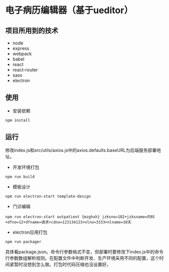 # 电子病历编辑器（基于ueditor）

## 项目所用到的技术
- node
- express
- webpack
- babel
- react
- react-router
- sass
- electron

## 使用 
- 安装依赖 
```
npm install

```
  

## 运行

修改index.js和src/utils/axios.js中的axios.defaults.baseURL为后端服务部署地址。

- 开发环境打包
```
npm run build
```

- 模板设计
```
npm run electron-start template-design
```
- 门诊编辑

```
npm run electron-start outpatient {mzghxh} jzksno=102+jzksname=内科+dfno=12+dfname=请求+cdno=123134123+nlno=3333+nlname=10天
```
- electron应用打包
```
npm run packager
``` 
具体看package.json。命令行参数格式不变，但部署时要修改下index.js中的命令行参数数组解析规则。在配置文件中判断开发、生产环境采用不同的配置，这个时间紧暂时没想到怎么做。打包时代码压缩也没设置好。
